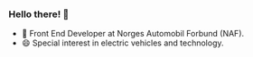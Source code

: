 ### Hello there! 👋

- 🔭 Front End Developer at Norges Automobil Forbund (NAF).
- 😄 Special interest in electric vehicles and technology.
